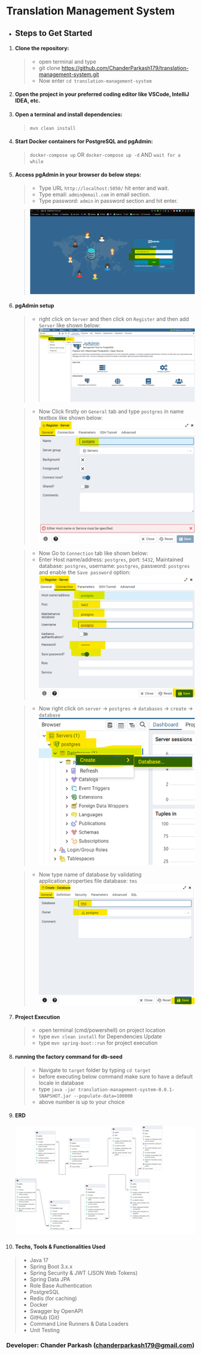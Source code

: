 # Translation Management System

* ## Steps to Get Started

1. #### Clone the repository:
   > * open terminal and type
   > * git clone https://github.com/ChanderParkash179/translation-management-system.git
   > * Now enter `cd translation-management-system`

2. #### Open the project in your preferred coding editor like VSCode, IntelliJ IDEA, etc.

3. #### Open a terminal and install dependencies:
   > `mvn clean install`

4. #### Start Docker containers for PostgreSQL and pgAdmin:
   > `docker-compose up` OR `docker-compose up -d` AND `wait for a while`

5. #### Access pgAdmin in your browser do below steps:
   > * Type URL `http://localhost:5050/` hit enter and wait.
   > * Type email:  `admin@email.com` in email section.
   > * Type password: `admin` in password section and hit enter.

   > ![pgAdmin login setup](git_images/img_1.png)

6. #### pgAdmin setup
   > * right click on `Server` and then click on `Register` and then add `Server` like shown below:
       ![creating postgres server on pgAdmin](git_images/img_2.png)

   > * Now Click firstly on `General` tab and type `postgres` in name textbox like shown below:
       ![setting up database connection](git_images/img_3.png)

   > * Now Go to `Connection` tab like shown below:
   > * Enter Host name/address: `postgres`, port: `5432`, Maintained database: `postgres`, username: `postgres`, password: `postgres` and enable the `Save password` option:
       ![entering required credentials for creating server connection](git_images/img_4.png)

   > * Now right click on `server` -> `postgres` -> `databases` -> `create` -> `database`
       ![database creation](git_images/img_5.png)

   > * Now type name of database by validating application.properties file database: `tms`
       ![database creation finalized](git_images/img_6.png)

7. #### Project Execution
   > * open terminal (cmd/powershell) on project location
   > * type `mvn clean install` for Dependencies Update
   > * type `mvn spring-boot::run` for project execution

8. #### running the factory command for db-seed
    > * Navigate to `target` folder by typing `cd target`
    > * before executing below command make sure to have a default locale in database
    > * type `java -jar translation-management-system-0.0.1-SNAPSHOT.jar --populate-data=100000`
    > * above number is up to your choice

9. #### ERD
    ![ERD](git_images/ERD.png)
    
10. #### Techs, Tools & Functionalities Used
   > * Java 17
   > * Spring Boot 3.x.x
   > * Spring Security & JWT (JSON Web Tokens)
   > * Spring Data JPA
   > * Role Base Authentication
   > * PostgreSQL
   > * Redis (for caching)
   > * Docker
   > * Swagger by OpenAPI
   > * GitHub (Git)
   > * Command Line Runners & Data Loaders
   > * Unit Testing


### Developer: Chander Parkash (chanderparkash179@gmail.com)